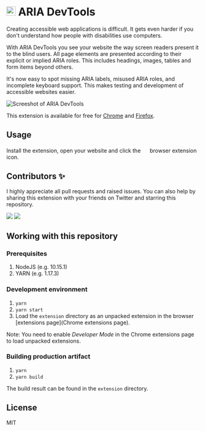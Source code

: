 # <img src="https://github.com/ziolko/accessibility/raw/master/extension/logo-256.png" width="24"> ARIA DevTools

Creating accessible web applications is difficult. It gets even harder if you don't understand how people with disabilities use computers. 

With ARIA DevTools you see your website the way screen readers present it to the blind users. All page elements are presented according to their explicit or implied ARIA roles. This includes headings, images, tables and form items beyond others. 

It's now easy to spot missing ARIA labels, misused ARIA roles, and incomplete keyboard support. This makes testing and development of accessible websites easier.

![Screeshot of ARIA DevTools](https://lh3.googleusercontent.com/MhZVpZIrzkP7QEQqJYy5qOfvJuM3Ns52Ri7npeU7XHl24buihw-b8d9cl1jeL8hvuvOHaJA_=w640-h400-e365-rj-sc0x00ffffff)

This extension is available for free for [Chrome](https://chrome.google.com/webstore/detail/aria-devtools/dneemiigcbbgbdjlcdjjnianlikimpck?hl=en) and [Firefox](https://addons.mozilla.org/pl/firefox/addon/aria-devtools/).

## Usage
Install the extension, open your website and click the 
<img src="https://github.com/ziolko/accessibility/raw/master/extension/logo-256.png" width="16"> browser extension icon.

## Contributors ✨
I highly appreciate all pull requests and raised issues. You can also help by sharing this extension with your friends on Twitter and starring this repository.

[![](https://github.com/ziolko.png?size=60)](https://github.com/ziolko)
[![](https://github.com/pcorpet.png?size=60)](https://github.com/pcorpet)

## Working with this repository

### Prerequisites
1. NodeJS (e.g. 10.15.1)
2. YARN (e.g. 1.17.3)

### Development environment
1. `yarn`
2. `yarn start`
3. Load the `extension` directory as an unpacked extension 
in the browser [extensions page](Chrome extensions page). 

Note: You need to enable _Developer Mode_ in the Chrome extensions 
page to load unpacked extensions. 

### Building production artifact 
1. `yarn`
2. `yarn build` 

The build result can be found in the `extension` directory.

## License 
MIT
